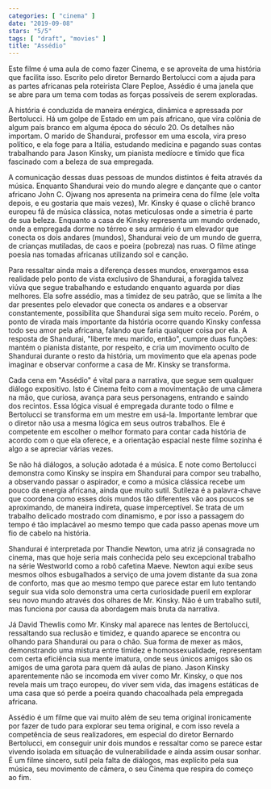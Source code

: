 ```yaml
---
categories: [ "cinema" ]
date: "2019-09-08"
stars: "5/5"
tags: [ "draft", "movies" ]
title: "Assédio"
---
```

Este filme é uma aula de como fazer Cinema, e se aproveita de uma história que facilita isso. Escrito pelo diretor Bernardo Bertolucci com a ajuda para as partes africanas pela roteirista Clare Peploe, Assédio é uma janela que se abre para um tema com todas as forças possíveis de serem exploradas.

A história é conduzida de maneira enérgica, dinâmica e apressada por Bertolucci. Há um golpe de Estado em um país africano, que vira colônia de algum país branco em alguma época do século 20. Os detalhes não importam. O marido de Shandurai, professor em uma escola, vira preso político, e ela foge para a Itália, estudando medicina e pagando suas contas trabalhando para Jason Kinsky, um pianista medíocre e tímido que fica fascinado com a beleza de sua empregada.

A comunicação dessas duas pessoas de mundos distintos é feita através da música. Enquanto Shandurai veio do mundo alegre e dançante que o cantor africano John C. Ojwang nos apresenta na primeira cena do filme (ele volta depois, e eu gostaria que mais vezes), Mr. Kinsky é quase o clichê branco europeu fã de música clássica, notas meticulosas onde a simetria é parte de sua beleza. Enquanto a casa de Kinsky representa um mundo ordenado, onde a empregada dorme no térreo e seu armário é um elevador que conecta os dois andares (mundos), Shandurai veio de um mundo de guerra, de crianças mutiladas, de caos e poeira (pobreza) nas ruas. O filme atinge poesia nas tomadas africanas utilizando sol e canção.

Para ressaltar ainda mais a diferença desses mundos, enxergamos essa realidade pelo ponto de vista exclusivo de Shandurai, a foragida talvez viúva que segue trabalhando e estudando enquanto aguarda por dias melhores. Ela sofre assédio, mas a timidez de seu patrão, que se limita a lhe dar presentes pelo elevador que conecta os andares e a observar constantemente, possibilita que Shandurai siga sem muito receio. Porém, o ponto de virada mais importante da história ocorre quando Kinsky confessa todo seu amor pela africana, falando que faria qualquer coisa por ela. A resposta de Shandurai, "liberte meu marido, então", cumpre duas funções: mantém o pianista distante, por respeito, e cria um movimento oculto de Shandurai durante o resto da história, um movimento que ela apenas pode imaginar e observar conforme a casa de Mr. Kinsky se transforma.

Cada cena em "Assédio" é vital para a narrativa, que segue sem qualquer diálogo expositivo. Isto é Cinema feito com a movimentação de uma câmera na mão, que curiosa, avança para seus personagens, entrando e saindo dos recintos. Essa lógica visual é empregada durante todo o filme e Bertolucci se transforma em um mestre em usá-la. Importante lembrar que o diretor não usa a mesma lógica em seus outros trabalhos. Ele é competente em escolher o melhor formato para contar cada história de acordo com o que ela oferece, e a orientação espacial neste filme sozinha é algo a se apreciar várias vezes.

Se não há diálogos, a solução adotada é a música. E note como Bertolucci demonstra como Kinsky se inspira em Shandurai para compor seu trabalho, a observando passar o aspirador, e como a música clássica recebe um pouco da energia africana, ainda que muito sutil. Sutileza é a palavra-chave que coordena como esses dois mundos tão diferentes vão aos poucos se aproximando, de maneira indireta, quase imperceptível. Se trata de um trabalho delicado mostrado com dinamismo, e por isso a passagem do tempo é tão implacável ao mesmo tempo que cada passo apenas move um fio de cabelo na história.

Shandurai é interpretada por Thandie Newton, uma atriz já consagrada no cinema, mas que hoje seria mais conhecida pelo seu excepcional trabalho na série Westworld como a robô cafetina Maeve. Newton aqui exibe seus mesmos olhos esbugalhados a serviço de uma jovem distante da sua zona de conforto, mas que ao mesmo tempo que parece estar em luto tentando seguir sua vida solo demonstra uma certa curiosidade pueril em explorar seu novo mundo através dos olhares de Mr. Kinsky. Não é um trabalho sutil, mas funciona por causa da abordagem mais bruta da narrativa.

Já David Thewlis como Mr. Kinsky mal aparece nas lentes de Bertolucci, ressaltando sua reclusão e timidez, e quando aparece se encontra ou olhando para Shandurai ou para o chão. Sua forma de mexer as mãos, demonstrando uma mistura entre timidez e homossexualidade, representam com certa eficiência sua mente imatura, onde seus únicos amigos são os amigos de uma garota para quem dá aulas de piano. Jason Kinsky aparentemente não se incomoda em viver como Mr. Kinsky, o que nos revela mais um traço europeu, do viver sem vida, das imagens estáticas de uma casa que só perde a poeira quando chacoalhada pela empregada africana.

Assédio é um filme que vai muito além de seu tema original ironicamente por fazer de tudo para explorar seu tema original, e com isso revela a competência de seus realizadores, em especial do diretor Bernardo Bertolucci, em conseguir unir dois mundos e ressaltar como se parece estar vivendo isolada em situação de vulnerabilidade e ainda assim ousar sonhar. É um filme sincero, sutil pela falta de diálogos, mas explícito pela sua música, seu movimento de câmera, o seu Cinema que respira do começo ao fim.
